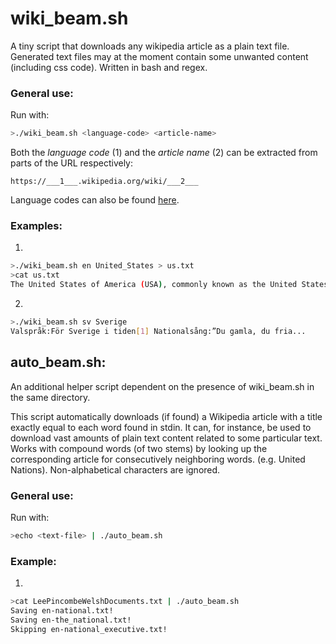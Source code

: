 # wiki_beam.sh

A tiny script that downloads any wikipedia article as a plain text file. Generated text files may at the moment contain some unwanted content (including css code). Written in bash and regex. 

### General use:

Run with:

```bash
>./wiki_beam.sh <language-code> <article-name>
```

Both the *language code* (1) and the *article name* (2) can be extracted from parts of the URL respectively: 

```
https://___1___.wikipedia.org/wiki/___2___
```

Language codes can also be found [here](https://meta.wikimedia.org/wiki/List_of_Wikipedias).

### Examples:

1.
```bash
>./wiki_beam.sh en United_States > us.txt
>cat us.txt
The United States of America (USA), commonly known as the United States...
```
2.
```bash
>./wiki_beam.sh sv Sverige
Valspråk:För Sverige i tiden[1] Nationalsång:”Du gamla, du fria...
```
## auto_beam.sh:

An additional helper script dependent on the presence of wiki_beam.sh in the same directory.

This script automatically downloads (if found) a Wikipedia article with a title exactly equal to each word found in stdin.
It can, for instance, be used to download vast amounts of plain text content related to some particular text. Works with compound words (of two stems) by looking up the corresponding article for consecutively neighboring words. (e.g. United Nations). Non-alphabetical characters are ignored.

### General use:

Run with:
```bash
>echo <text-file> | ./auto_beam.sh
```

### Example:
1.
```bash
>cat LeePincombeWelshDocuments.txt | ./auto_beam.sh
Saving en-national.txt!
Saving en-the_national.txt!
Skipping en-national_executive.txt!
```
